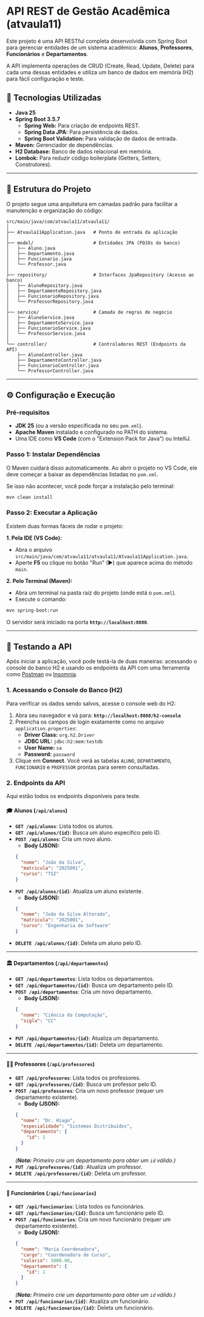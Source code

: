 # API REST de Gestão Acadêmica (atvaula11)

Este projeto é uma API RESTful completa desenvolvida com Spring Boot para gerenciar entidades de um sistema acadêmico: **Alunos**, **Professores**, **Funcionários** e **Departamentos**.

A API implementa operações de CRUD (Create, Read, Update, Delete) para cada uma dessas entidades e utiliza um banco de dados em memória (H2) para fácil configuração e teste.

## 🚀 Tecnologias Utilizadas

* **Java 25**
* **Spring Boot 3.5.7**
    * **Spring Web:** Para criação de endpoints REST.
    * **Spring Data JPA:** Para persistência de dados.
    * **Spring Boot Validation:** Para validação de dados de entrada.
* **Maven:** Gerenciador de dependências.
* **H2 Database:** Banco de dados relacional em memória.
* **Lombok:** Para reduzir código boilerplate (Getters, Setters, Construtores).

---

## 📂 Estrutura do Projeto

O projeto segue uma arquitetura em camadas padrão para facilitar a manutenção e organização do código:

```
src/main/java/com/atvaula11/atvaula11/
│
├── Atvaula11Application.java   # Ponto de entrada da aplicação
│
├── model/                      # Entidades JPA (POJOs do banco)
│   ├── Aluno.java
│   ├── Departamento.java
│   ├── Funcionario.java
│   └── Professor.java
│
├── repository/                 # Interfaces JpaRepository (Acesso ao banco)
│   ├── AlunoRepository.java
│   ├── DepartamentoRepository.java
│   ├── FuncionarioRepository.java
│   └── ProfessorRepository.java
│
├── service/                    # Camada de regras de negócio
│   ├── AlunoService.java
│   ├── DepartamentoService.java
│   ├── FuncionarioService.java
│   └── ProfessorService.java
│
└── controller/                 # Controladores REST (Endpoints da API)
    ├── AlunoController.java
    ├── DepartamentoController.java
    ├── FuncionarioController.java
    └── ProfessorController.java
```

---

## ⚙️ Configuração e Execução

### Pré-requisitos

* **JDK 25** (ou a versão especificada no seu `pom.xml`).
* **Apache Maven** instalado e configurado no PATH do sistema.
* Uma IDE como **VS Code** (com o "Extension Pack for Java") ou IntelliJ.

### Passo 1: Instalar Dependências

O Maven cuidará disso automaticamente. Ao abrir o projeto no VS Code, ele deve começar a baixar as dependências listadas no `pom.xml`.

Se isso não acontecer, você pode forçar a instalação pelo terminal:
```bash
mvn clean install
```

### Passo 2: Executar a Aplicação

Existem duas formas fáceis de rodar o projeto:

**1. Pela IDE (VS Code):**
   * Abra o arquivo `src/main/java/com/atvaula11/atvaula11/Atvaula11Application.java`.
   * Aperte **F5** ou clique no botão "Run" (▶) que aparece acima do método `main`.

**2. Pelo Terminal (Maven):**
   * Abra um terminal na pasta raiz do projeto (onde está o `pom.xml`).
   * Execute o comando:
   ```bash
   mvn spring-boot:run
   ```
O servidor será iniciado na porta **`http://localhost:8080`**.

---

## 🧪 Testando a API

Após iniciar a aplicação, você pode testá-la de duas maneiras: acessando o console do banco H2 e usando os endpoints da API com uma ferramenta como [Postman](https://www.postman.com/) ou [Insomnia](https://insomnia.rest/).

### 1. Acessando o Console do Banco (H2)

Para verificar os dados sendo salvos, acesse o console web do H2:

1.  Abra seu navegador e vá para: **`http://localhost:8080/h2-console`**
2.  Preencha os campos de login exatamente como no arquivo `application.properties`:
    * **Driver Class:** `org.h2.Driver`
    * **JDBC URL:** `jdbc:h2:mem:testdb`
    * **User Name:** `sa`
    * **Password:** `password`
3.  Clique em **Connect**. Você verá as tabelas `ALUNO`, `DEPARTAMENTO`, `FUNCIONARIO` e `PROFESSOR` prontas para serem consultadas.

### 2. Endpoints da API

Aqui estão todos os endpoints disponíveis para teste.

#### 🎓 Alunos (`/api/alunos`)

* **`GET /api/alunos`**: Lista todos os alunos.
* **`GET /api/alunos/{id}`**: Busca um aluno específico pelo ID.
* **`POST /api/alunos`**: Cria um novo aluno.
    * **Body (JSON):**
    ```json
    {
      "nome": "João da Silva",
      "matricula": "2025001",
      "curso": "TSI"
    }
    ```
* **`PUT /api/alunos/{id}`**: Atualiza um aluno existente.
    * **Body (JSON):**
    ```json
    {
      "nome": "João da Silva Alterado",
      "matricula": "2025001",
      "curso": "Engenharia de Software"
    }
    ```
* **`DELETE /api/alunos/{id}`**: Deleta um aluno pelo ID.

---

#### 🏛️ Departamentos (`/api/departamentos`)

* **`GET /api/departamentos`**: Lista todos os departamentos.
* **`GET /api/departamentos/{id}`**: Busca um departamento pelo ID.
* **`POST /api/departamentos`**: Cria um novo departamento.
    * **Body (JSON):**
    ```json
    {
      "nome": "Ciência da Computação",
      "sigla": "CC"
    }
    ```
* **`PUT /api/departamentos/{id}`**: Atualiza um departamento.
* **`DELETE /api/departamentos/{id}`**: Deleta um departamento.

---

#### 👨‍🏫 Professores (`/api/professores`)

* **`GET /api/professores`**: Lista todos os professores.
* **`GET /api/professores/{id}`**: Busca um professor pelo ID.
* **`POST /api/professores`**: Cria um novo professor (requer um departamento existente).
    * **Body (JSON):**
    ```json
    {
      "nome": "Dr. Hiago",
      "especialidade": "Sistemas Distribuídos",
      "departamento": {
        "id": 1 
      }
    }
    ```
    *(**Nota:** Primeiro crie um departamento para obter um `id` válido.)*
* **`PUT /api/professores/{id}`**: Atualiza um professor.
* **`DELETE /api/professores/{id}`**: Deleta um professor.

---

#### 👥 Funcionários (`/api/funcionarios`)

* **`GET /api/funcionarios`**: Lista todos os funcionários.
* **`GET /api/funcionarios/{id}`**: Busca um funcionário pelo ID.
* **`POST /api/funcionarios`**: Cria um novo funcionário (requer um departamento existente).
    * **Body (JSON):**
    ```json
    {
      "nome": "Maria Coordenadora",
      "cargo": "Coordenadora de Curso",
      "salario": 5000.00,
      "departamento": {
        "id": 1
      }
    }
    ```
    *(**Nota:** Primeiro crie um departamento para obter um `id` válido.)*
* **`PUT /api/funcionarios/{id}`**: Atualiza um funcionário.
* **`DELETE /api/funcionarios/{id}`**: Deleta um funcionário.